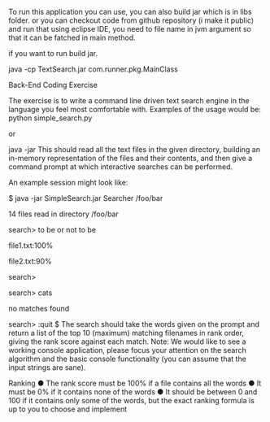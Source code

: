 To run this application you can use, you can also build jar which is in libs folder.
or you can checkout code from github repository (i make it public)
and run that using eclipse IDE, you need to file name in jvm argument so that 
it can be fatched in main method.

if you want to run build jar.

java​ -cp ​TextSearch​.jar ​com.runner.pkg.MainClass​ <path of directory> 









Back-End Coding Exercise 

The exercise is to write a command line driven text search engine in the language you feel most
comfortable with.
Examples of the usage would be:
python simple_search.py <pathToDirectoryContainingTextFiles>

or

java -jar <jarName> <mainClassFile> <pathToDirectoryContainingTextFiles>
This should read all the text files in the given directory, building an in-memory representation of the files
and their contents, and then give a command prompt at which interactive searches can be performed.

An example session might look like:

$ java -jar SimpleSearch.jar Searcher /foo/bar

14 files read in directory /foo/bar

search> to be or not to be

file1.txt:100%

file2.txt:90%

search>

search> cats

no matches found

search> :quit
$
The search should take the words given on the prompt and return a list of the top 10 (maximum)
matching filenames in rank order, giving the rank score against each match.
Note:  We would like to see a working console application, please focus your attention on the search
algorithm and the basic console functionality (you can assume that the input strings are sane).

Ranking
● The rank score must be 100% if a file contains all the words
● It must be 0% if it contains none of the words
● It should be between 0 and 100 if it contains only some of the words, but the exact ranking
formula is up to you to choose and implement
